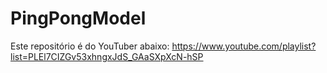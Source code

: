 # PingPongModel

Este repositório é do YouTuber abaixo:
https://www.youtube.com/playlist?list=PLEl7CIZGv53xhngxJdS_GAaSXpXcN-hSP
